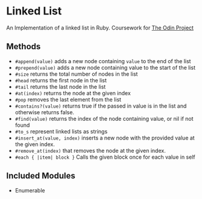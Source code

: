 # Linked List
An Implementation of a linked list in Ruby. Coursework for [The Odin Project](https://www.theodinproject.com)

## Methods
- `#append(value)`
adds a new node containing `value` to the end of the list
- `#prepend(value)`
adds a new node containing value to the start of the list
- `#size`
returns the total number of nodes in the list
- `#head`
returns the first node in the list
- `#tail`
returns the last node in the list
- `#at(index)`
returns the node at the given index
- `#pop`
removes the last element from the list
- `#contains?(value)`
returns true if the passed in value is in the list and otherwise returns false.
- `#find(value)`
returns the index of the node containing value, or nil if not found
- `#to_s`
represent linked lists as strings
- `#insert_at(value, index)`
inserts a new node with the provided value at the given index.
- `#remove_at(index)`
that removes the node at the given index.
- `#each { |item| block }`
Calls the given block once for each value in self

## Included Modules
- Enumerable
